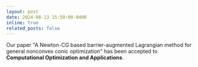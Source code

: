 ```yaml
---
layout: post
date: 2024-08-13 15:59:00-0400
inline: true
related_posts: false
---
```

Our paper "A Newton-CG based barrier-augmented Lagrangian method for general nonconvex conic optimization" has been accepted to **Computational Optimization and Applications**.